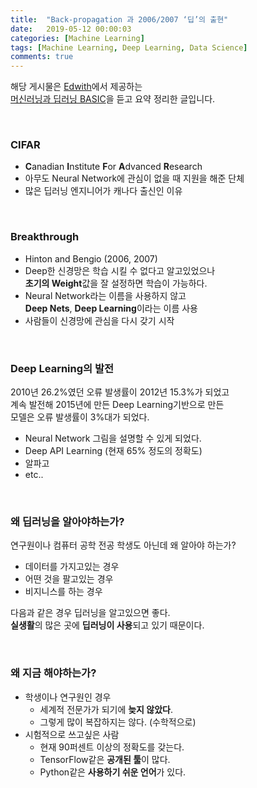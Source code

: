 ```yaml
---
title:  "Back-propagation 과 2006/2007 ‘딥’의 출현"
date:   2019-05-12 00:00:03
categories: [Machine Learning]
tags: [Machine Learning, Deep Learning, Data Science]
comments: true
---
```


해당 게시물은 [Edwith](https://www.edwith.org)에서 제공하는<br/>
[머신러닝과 딥러닝 BASIC](https://www.edwith.org/others26/joinLectures/9829)을 듣고 요약 정리한 글입니다.

<br/>

### CIFAR
- **C**anadian **I**nstitute **F**or **A**dvanced **R**esearch
- 아무도 Neural Network에 관심이 없을 때 지원을 해준 단체
- 많은 딥러닝 엔지니어가 캐나다 출신인 이유

<br/>

### Breakthrough
- Hinton and Bengio (2006, 2007)
- Deep한 신경망은 학습 시킬 수 없다고 알고있었으나<br/>
**초기의 Weight**값을 잘 설정하면 학습이 가능하다.
- Neural Network라는 이름을 사용하지 않고<br/>
**Deep Nets**, **Deep Learning**이라는 이름 사용
- 사람들이 신경망에 관심을 다시 갖기 시작

<br/>

### Deep Learning의 발전
2010년 26.2%였던 오류 발생률이 2012년 15.3%가 되었고<br/>
계속 발전해 2015년에 만든 Deep Learning기반으로 만든<br/>
모델은 오류 발생률이 3%대가 되었다.

- Neural Network 그림을 설명할 수 있게 되었다.<br/>
- Deep API Learning (현재 65% 정도의 정확도)<br/>
- 알파고
- etc..

<br/>

### 왜 딥러닝을 알아야하는가?
연구원이나 컴퓨터 공학 전공 학생도 아닌데 왜 알아야 하는가?<br/>
- 데이터를 가지고있는 경우
- 어떤 것을 팔고있는 경우
- 비지니스를 하는 경우

다음과 같은 경우 딥러닝을 알고있으면 좋다.<br/>
**실생활**의 많은 곳에 **딥러닝이 사용**되고 있기 때문이다.

<br/>

### 왜 지금 해야하는가?
- 학생이나 연구원인 경우
    - 세계적 전문가가 되기에 **늦지 않았다**.
    - 그렇게 많이 복잡하지는 않다. (수학적으로)
- 시험적으로 쓰고싶은 사람
    - 현재 90퍼센트 이상의 정확도를 갖는다.
    - TensorFlow같은 **공개된 툴**이 많다.
    - Python같은 **사용하기 쉬운 언어**가 있다.
